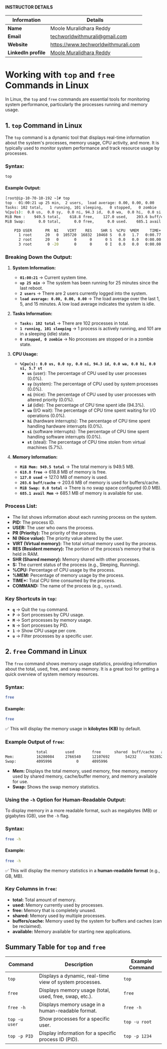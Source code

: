 #### INSTRUCTOR DETAILS

|  Information             | Details                                                                      |
|----------------------    |------------------------------------------------------------------------------|
| **Name**                 | Moole Muralidhara Reddy                                                      |
| **Email**                | techworldwithmurali@gmail.com                                                |
| **Website**              | https://www.techworldwithmurali.com               |
| **LinkedIn profile**     | [Moole Muralidhara Reddy](https://www.linkedin.com/in/moole-muralidhara-reddy) |

# **Working with `top` and `free` Commands in Linux**

In Linux, the `top` and `free` commands are essential tools for monitoring system performance, particularly the processes running and memory usage.

## **1. `top` Command in Linux**

The `top` command is a dynamic tool that displays real-time information about the system's processes, memory usage, CPU activity, and more. It is typically used to monitor system performance and track resource usage by processes.

### **Syntax:**  
```sh
top
```

#### **Example Output:**

```sh
[root@ip-10-70-10-192 ~]# top
top - 01:00:21 up 25 min,  2 users,  load average: 0.00, 0.00, 0.00
Tasks: 102 total,   1 running, 101 sleeping,   0 stopped,   0 zombie
%Cpu(s):  0.0 us,  0.0 sy,  0.0 ni, 94.3 id,  0.0 wa,  0.0 hi,  0.0 si,  5.7 st
MiB Mem :    949.5 total,    618.8 free,    127.0 used,    203.6 buff/cache
MiB Swap:      0.0 total,      0.0 free,      0.0 used.    685.1 avail Mem

    PID USER      PR  NI    VIRT    RES    SHR S  %CPU  %MEM     TIME+ COMMAND
      1 root      20   0  105720  16832  10468 S   0.0   1.7   0:00.77 systemd
      2 root      20   0       0      0      0 S   0.0   0.0   0:00.00 kthreadd
      3 root       0 -20       0      0      0 I   0.0   0.0   0:00.00 rcu_gp
```

### **Breaking Down the Output:**

1. **System Information:**
   - **`01:00:21`** → Current system time.
   - **`up 25 min`** → The system has been running for 25 minutes since the last reboot.
   - **`2 users`** → There are 2 users currently logged into the system.
   - **`load average: 0.00, 0.00, 0.00`** → The load average over the last 1, 5, and 15 minutes. A low load average indicates the system is idle.

2. **Tasks Information:**
   - **`Tasks: 102 total`** → There are 102 processes in total.
   - **`1 running, 101 sleeping`** → 1 process is actively running, and 101 are in a sleeping (idle) state.
   - **`0 stopped, 0 zombie`** → No processes are stopped or in a zombie state.

3. **CPU Usage:**
   - **`%Cpu(s): 0.0 us, 0.0 sy, 0.0 ni, 94.3 id, 0.0 wa, 0.0 hi, 0.0 si, 5.7 st`**
     - **`us`** (user): The percentage of CPU used by user processes (0.0%).
     - **`sy`** (system): The percentage of CPU used by system processes (0.0%).
     - **`ni`** (nice): The percentage of CPU used by user processes with altered priority (0.0%).
     - **`id`** (idle): The percentage of CPU time spent idle (94.3%).
     - **`wa`** (I/O wait): The percentage of CPU time spent waiting for I/O operations (0.0%).
     - **`hi`** (hardware interrupts): The percentage of CPU time spent handling hardware interrupts (0.0%).
     - **`si`** (software interrupts): The percentage of CPU time spent handling software interrupts (0.0%).
     - **`st`** (steal): The percentage of CPU time stolen from virtual machines (5.7%).

4. **Memory Information:**
   - **`MiB Mem: 949.5 total`** → The total memory is 949.5 MB.
   - **`618.8 free`** → 618.8 MB of memory is free.
   - **`127.0 used`** → 127.0 MB of memory is used.
   - **`203.6 buff/cache`** → 203.6 MB of memory is used for buffers/cache.
   - **`MiB Swap: 0.0 total`** → There is no swap space configured (0.0 MB).
   - **`685.1 avail Mem`** → 685.1 MB of memory is available for use.

### **Process List:**

- The list shows information about each running process on the system.
- **PID:** The process ID.
- **USER:** The user who owns the process.
- **PR (Priority):** The priority of the process.
- **NI (Nice value):** The priority value altered by the user.
- **VIRT (Virtual memory):** The total virtual memory used by the process.
- **RES (Resident memory):** The portion of the process’s memory that is held in RAM.
- **SHR (Shared memory):** Memory shared with other processes.
- **S:** The current status of the process (e.g., Sleeping, Running).
- **%CPU:** Percentage of CPU usage by the process.
- **%MEM:** Percentage of memory usage by the process.
- **TIME+:** Total CPU time consumed by the process.
- **COMMAND:** The name of the process (e.g., `systemd`).

### **Key Shortcuts in `top`:**

- **`q`** → Quit the `top` command.
- **`P`** → Sort processes by CPU usage.
- **`M`** → Sort processes by memory usage.
- **`N`** → Sort processes by PID.
- **`1`** → Show CPU usage per core.
- **`u`** → Filter processes by a specific user.

## **2. `free` Command in Linux**

The `free` command shows memory usage statistics, providing information about the total, used, free, and swap memory. It is a great tool for getting a quick overview of system memory resources.

### **Syntax:**  
```sh
free
```

#### **Example:**  
```sh
free
```
✅ This will display the memory usage in **kilobytes (KB)** by default.

### **Example Output of `free`:**

```sh
              total        used        free      shared  buff/cache   available
Mem:          16280084     2766540     12107692       54232      932852      13493696
Swap:         4095996           0      4095996
```

- **Mem:** Displays the total memory, used memory, free memory, memory used by shared memory, cache/buffer memory, and memory available for use.
- **Swap:** Shows the swap memory statistics.
### **Using the `-h` Option for Human-Readable Output:**

To display memory in a more readable format, such as megabytes (MB) or gigabytes (GB), use the `-h` flag.

### **Syntax:**  
```sh
free -h
```

#### **Example:**  
```sh
free -h
```
✅ This will display the memory statistics in a **human-readable format** (e.g., GB, MB).

### **Key Columns in `free`:**

- **total:** Total amount of memory.
- **used:** Memory currently used by processes.
- **free:** Memory that is completely unused.
- **shared:** Memory used by multiple processes.
- **buffers/cache:** Memory used by the system for buffers and caches (can be reclaimed).
- **available:** Memory available for starting new applications.

## **Summary Table for `top` and `free`**

| Command        | Description                                                | Example Command      |
|----------------|------------------------------------------------------------|----------------------|
| `top`          | Displays a dynamic, real-time view of system processes.    | `top`                |
| `free`         | Displays memory usage (total, used, free, swap, etc.).     | `free`               |
| `free -h`      | Displays memory usage in a human-readable format.          | `free -h`            |
| `top -u user`  | Show processes for a specific user.                        | `top -u root`        |
| `top -p PID`   | Display information for a specific process ID (PID).      | `top -p 1234`        |
